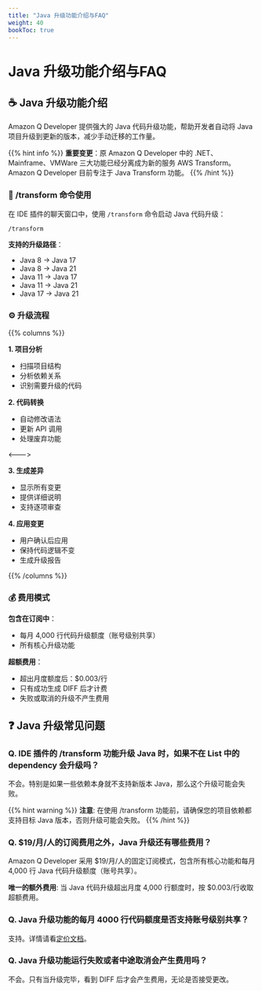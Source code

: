 ```yaml
---
title: "Java 升级功能介绍与FAQ"
weight: 40
bookToc: true
---
```


# **Java 升级功能介绍与FAQ**

## **☕ Java 升级功能介绍**

Amazon Q Developer 提供强大的 Java 代码升级功能，帮助开发者自动将 Java 项目升级到更新的版本，减少手动迁移的工作量。

{{% hint info %}}
**重要变更**：原 Amazon Q Developer 中的 .NET、Mainframe、VMWare 三大功能已经分离成为新的服务 AWS Transform。Amazon Q Developer 目前专注于 Java Transform 功能。
{{% /hint %}}

### **🚀 /transform 命令使用**

在 IDE 插件的聊天窗口中，使用 `/transform` 命令启动 Java 代码升级：

```
/transform
```

**支持的升级路径**：
- Java 8 → Java 17
- Java 8 → Java 21
- Java 11 → Java 17
- Java 11  → Java 21
- Java 17 → Java 21

### **⚙️ 升级流程**

{{% columns %}}

**1. 项目分析**
- 扫描项目结构
- 分析依赖关系
- 识别需要升级的代码

**2. 代码转换**
- 自动修改语法
- 更新 API 调用
- 处理废弃功能

<--->

**3. 生成差异**
- 显示所有变更
- 提供详细说明
- 支持逐项审查

**4. 应用变更**
- 用户确认后应用
- 保持代码逻辑不变
- 生成升级报告

{{% /columns %}}

### **💰 费用模式**

**包含在订阅中**：
- 每月 4,000 行代码升级额度（账号级别共享）
- 所有核心升级功能

**超额费用**：
- 超出月度额度后：$0.003/行
- 只有成功生成 DIFF 后才计费
- 失败或取消的升级不产生费用

## **❓ Java 升级常见问题**

### **Q. IDE 插件的 /transform 功能升级 Java 时，如果不在 List 中的 dependency 会升级吗？**

不会。特别是如果一些依赖本身就不支持新版本 Java，那么这个升级可能会失败。

{{% hint warning %}}
**注意**: 在使用 /transform 功能前，请确保您的项目依赖都支持目标 Java 版本，否则升级可能会失败。
{{% /hint %}}

### **Q. $19/月/人的订阅费用之外，Java 升级还有哪些费用？**

Amazon Q Developer 采用 $19/月/人的固定订阅模式，包含所有核心功能和每月 4,000 行 Java 代码升级额度（账号共享）。

**唯一的额外费用**: 当 Java 代码升级超出月度 4,000 行额度时，按 $0.003/行收取超额费用。

### **Q. Java 升级功能的每月 4000 行代码额度是否支持账号级别共享？**

支持。详情请看[定价文档](https://aws.amazon.com/q/developer/pricing/)。

### **Q. Java 升级功能运行失败或者中途取消会产生费用吗？**

不会。只有当升级完毕，看到 DIFF 后才会产生费用，无论是否接受更改。
